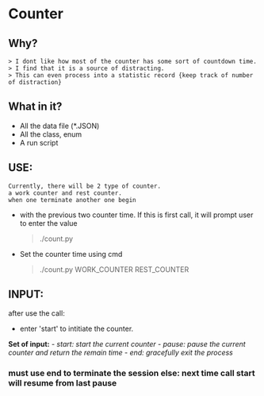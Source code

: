# Counter
## Why?
	> I dont like how most of the counter has some sort of countdown time. 
	> I find that it is a source of distracting.
	> This can even process into a statistic record {keep track of number of distraction}

## What in it?
- All the data file (*.JSON)
- All the class, enum
- A run script

## USE:
	Currently, there will be 2 type of counter.
	a work counter and rest counter.
	when one terminate another one begin
- with the previous two counter time. If this is first call, it will prompt user to enter the value
	> ./count.py 

- Set the counter time using cmd
	> ./count.py WORK_COUNTER REST_COUNTER
	
## INPUT:
after use the call:
- enter 'start' to intitiate the counter.

**Set of input:**
	- *start: start the current counter*
	- *pause: pause the current counter and return the remain time*
	- *end: gracefully exit the process*

### must use end to terminate the session else: next time call start will resume from last pause

